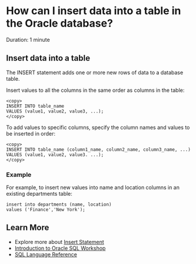 # How can I insert data into a table in the Oracle database?

Duration: 1 minute

## Insert data into a table

The INSERT statement adds one or more new rows of data to a database table.

Insert values to all the columns in the same order as columns in the table:

```
<copy>
INSERT INTO table_name
VALUES (value1, value2, value3, ...);
</copy>
```

To add values to specific columns, specify the column names and values to be inserted in order:

```
<copy>
INSERT INTO table_name (column1_name, column2_name, column3_name, ...)
VALUES (value1, value2, value3. ...);
</copy>
```

### Example

For example, to insert new values into name and location columns in an existing departments table:

```
insert into departments (name, location) 
values ('Finance','New York');
```

## Learn More

* Explore more about [Insert Statement](https://docs.oracle.com/cd/B12037_01/appdev.101/b10807/13_elems025.htm)
* [Introduction to Oracle SQL Workshop](https://apexapps.oracle.com/pls/apex/dbpm/r/livelabs/view-workshop?wid=943)
* [SQL Language Reference](https://docs.oracle.com/en/database/oracle/oracle-database/12.2/sqlrf/Introduction-to-Oracle-SQL.html#GUID-049B7AE8-11E1-4110-B3E4-D117907D77AC)
